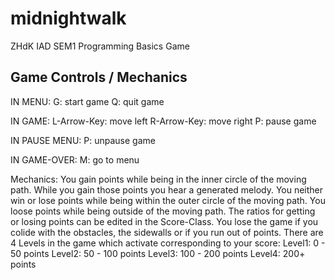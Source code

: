 # midnightwalk
 ZHdK IAD SEM1 Programming Basics Game
 
 
## Game Controls / Mechanics

IN MENU:
G: start game
Q: quit game

IN GAME:
L-Arrow-Key: move left
R-Arrow-Key: move right
P: pause game

IN PAUSE MENU:
P: unpause game

IN GAME-OVER:
M: go to menu

Mechanics:
You gain points while being in the inner circle of the moving path. While you gain those points you hear a generated melody.
You neither win or lose points while being within the outer circle of the moving path. 
You loose points while being outside of the moving path.
The ratios for getting or losing points can be edited in the Score-Class.
You lose the game if you colide with the obstacles, the sidewalls or if you run out of points.
There are 4 Levels in the game which activate corresponding to your score:
Level1: 0 - 50 points
Level2: 50 - 100 points
Level3: 100 - 200 points
Level4: 200+ points
